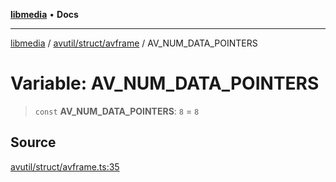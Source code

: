 [**libmedia**](../../../../README.md) • **Docs**

***

[libmedia](../../../../README.md) / [avutil/struct/avframe](../README.md) / AV\_NUM\_DATA\_POINTERS

# Variable: AV\_NUM\_DATA\_POINTERS

> `const` **AV\_NUM\_DATA\_POINTERS**: `8` = `8`

## Source

[avutil/struct/avframe.ts:35](https://github.com/zhaohappy/libmedia/blob/87bf8029d8be58d5035a3f4dc7037c25d1ac371b/src/avutil/struct/avframe.ts#L35)
